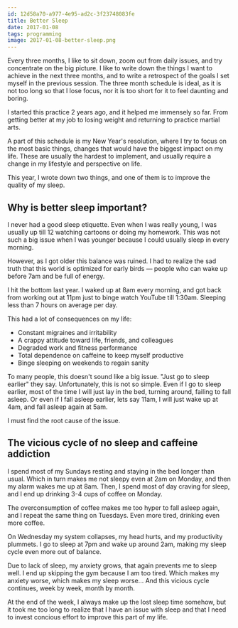 ```yaml
---
id: 12d58a70-a977-4e95-ad2c-3f23748083fe
title: Better Sleep
date: 2017-01-08
tags: programming
image: 2017-01-08-better-sleep.png
---
```


Every three months, I like to sit down, zoom out from daily issues, and
try concentrate on the big picture. I like to write down the things I want to
achieve in the next three months, and to write a retrospect of the goals I
set myself in the previous session. The three month schedule is ideal, as it is
not too long so that I lose focus, nor it is too short for it to feel daunting
and boring.

I started this practice 2 years ago, and it helped me immensely so far. From
getting better at my job to losing weight and returning to practice martial
arts.

A part of this schedule is my New Year's resolution, where I try to focus on the
most basic things, changes that would have the biggest impact on my life. These
are usually the hardest to implement, and usually require a change in my
lifestyle and perspective on life.

This year, I wrote down two things, and one of them is to improve the quality of
my sleep.

## Why is better sleep important?

I never had a good sleep etiquette. Even when I was really young, I was usually
up till 12 watching cartoons or doing my homework. This was not such a big issue
when I was younger because I could usually sleep in every morning.

However, as I got older this balance was ruined. I had to realize the sad truth
that this world is optimized for early birds &mdash; people who can wake up
before 7am and be full of energy.

I hit the bottom last year. I waked up at 8am every morning, and got back from
working out at 11pm just to binge watch YouTube till 1:30am. Sleeping less than
7 hours on average per day.

This had a lot of consequences on my life:

- Constant migraines and irritability
- A crappy attitude toward life, friends, and colleagues
- Degraded work and fitness performance
- Total dependence on caffeine to keep myself productive
- Binge sleeping on weekends to regain sanity

To many people, this doesn't sound like a big issue. "Just go to sleep earlier"
they say. Unfortunately, this is not so simple. Even if I go to sleep earlier,
most of the time I will just lay in the bed, turning around, failing to fall
asleep. Or even if I fall asleep earlier, lets say 11am, I will just wake up at
4am, and fall asleep again at 5am.

I must find the root cause of the issue.

## The vicious cycle of no sleep and caffeine addiction

I spend most of my Sundays resting and staying in the bed longer than usual.
Which in turn makes me not sleepy even at 2am on Monday, and then my alarm wakes
me up at 8am. Then, I spend most of day craving for sleep, and I end up drinking
3-4 cups of coffee on Monday.

The overconsumption of coffee makes me too hyper to fall asleep again, and I
repeat the same thing on Tuesdays. Even more tired, drinking even more coffee.

On Wednesday my system collapses, my head hurts, and my productivity plummets. I
go to sleep at 7pm and wake up around 2am, making my sleep cycle even more out
of balance.

Due to lack of sleep, my anxiety grows, that again prevents me to sleep well. I
end up skipping the gym because I am too tired. Which makes my anxiety worse,
which makes my sleep worse... And this vicious cycle continues, week by week,
month by month.

At the end of the week, I always make up the lost sleep time somehow, but it
took me too long to realize that I have an issue with sleep and that I need to
invest concious effort to improve this part of my life.


